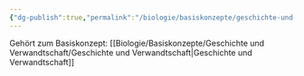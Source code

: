 ```yaml
---
{"dg-publish":true,"permalink":"/biologie/basiskonzepte/geschichte-und-verwandtschaft/zufallsprinzip/"}
---
```


Gehört zum Basiskonzept: [[Biologie/Basiskonzepte/Geschichte und Verwandtschaft/Geschichte und Verwandtschaft\|Geschichte und Verwandtschaft]]
